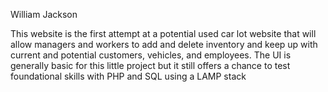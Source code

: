 William Jackson


This website is the first attempt at a potential used car lot website that will allow managers and workers to add and delete inventory and 
keep up with current and potential customers, vehicles, and employees. The UI is generally basic for this little project but it still offers a chance to test foundational skills with PHP and SQL using a LAMP stack
